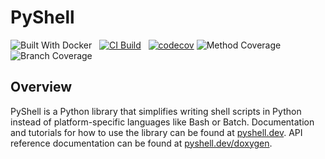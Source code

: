 # PyShell
![Built With Docker](https://img.shields.io/badge/Built_With-Docker-informational?style=flat&logo=docker)
&nbsp;
[![CI Build](https://github.com/zkWildfire/PyShell/actions/workflows/testing.yml/badge.svg)](https://github.com/zkWildfire/PyShell/actions/workflows/testing.yml)
&nbsp;
[![codecov](https://codecov.io/gh/zkWildfire/PyShell/branch/master/graph/badge.svg?token=0V5ZSHZM75)](https://codecov.io/gh/zkWildfire/PyShell)
![Method Coverage](https://img.shields.io/endpoint?url=https://gist.githubusercontent.com/zkWildfire/29c386f849ca52d82bb08efd079c0f3b/raw/pyshell-method-coverage.json)
&nbsp;
![Branch Coverage](https://img.shields.io/endpoint?url=https://gist.githubusercontent.com/zkWildfire/c850384bbaffa643255fe490b03f4924/raw/pyshell-branch-coverage.json)

## Overview
PyShell is a Python library that simplifies writing shell scripts in Python
instead of platform-specific languages like Bash or Batch. Documentation and
tutorials for how to use the library can be found at
[pyshell.dev](https://www.pyshell.dev). API reference documentation can be
found at [pyshell.dev/doxygen](https://www.pyshell.dev/doxygen).
